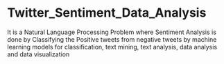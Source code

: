 # Twitter_Sentiment_Data_Analysis
It is a Natural Language Processing Problem where Sentiment Analysis is done by Classifying the Positive tweets from negative tweets by machine learning models for classification, text mining, text analysis, data analysis and data visualization
